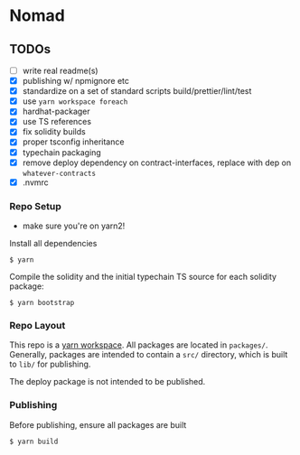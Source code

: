 # Nomad

## TODOs

- [ ] write real readme(s)
- [x] publishing w/ npmignore etc
- [x] standardize on a set of standard scripts build/prettier/lint/test
- [x] use `yarn workspace foreach`
- [x] hardhat-packager
- [x] use TS references
- [x] fix solidity builds
- [x] proper tsconfig inheritance
- [x] typechain packaging
- [x] remove deploy dependency on contract-interfaces, replace with
      dep on `whatever-contracts`
- [x] .nvmrc

### Repo Setup

- make sure you're on yarn2!

Install all dependencies

```
$ yarn
```

Compile the solidity and the initial typechain TS source for each solidity
package:

```
$ yarn bootstrap
```

### Repo Layout

This repo is a [yarn workspace](https://yarnpkg.com/features/workspaces). All
packages are located in `packages/`. Generally, packages are intended to
contain a `src/` directory, which is built to `lib/` for publishing.

The deploy package is not intended to be published.

### Publishing

Before publishing, ensure all packages are built

```
$ yarn build
```
